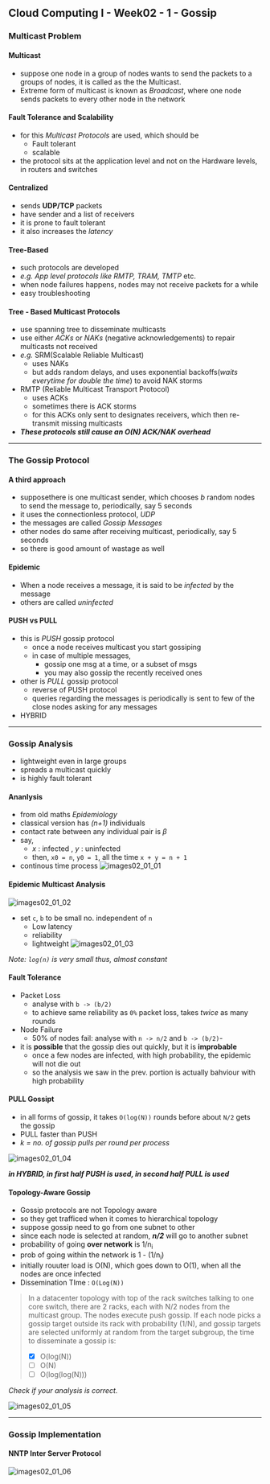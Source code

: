 Cloud Computing I - Week02 - 1 - Gossip
---


### Multicast Problem

#### Multicast
- suppose one node in a group of nodes wants to send the packets to a groups of nodes, it is called as the the Multicast.
- Extreme form of multicast is known as *Broadcast*, where one node sends packets to every other node in the network

#### Fault Tolerance and Scalability
- for this *Multicast Protocols* are used, which should be
	- Fault tolerant
	- scalable
- the protocol sits at the application level and not on the Hardware levels, in routers and switches

#### Centralized
- sends **UDP/TCP** packets
- have sender and a list of receivers
- it is prone to fault tolerant
- it also increases the *latency*
 
#### Tree-Based
- such protocols are developed
- *e.g. App level protocols like RMTP, TRAM, TMTP* etc.
- when node failures happens, nodes may not receive packets for a while
- easy troubleshooting

#### Tree - Based Multicast Protocols
- use spanning tree to disseminate multicasts
- use either *ACKs* or *NAKs* (negative acknowledgements) to repair multicasts not received
- *e.g.* SRM(Scalable Reliable Multicast)
	- uses NAKs
	- but adds random delays, and uses exponential backoffs(*waits everytime for double the time*) to avoid NAK storms
- RMTP (Reliable Multicast Transport Protocol)
	- uses ACKs
	- sometimes there is ACK storms
	- for this ACKs only sent to designates receivers, which then re-transmit missing multicasts
- ***These protocols still cause an O(N) ACK/NAK overhead***

-----


### The Gossip Protocol
#### A third approach
- supposethere is one multicast sender, which chooses *b* random nodes to send the message to, periodically, say 5 seconds
- it uses the connectionless protocol, *UDP*
- the messages are called *Gossip Messages*
- other nodes do same after receiving multicast, periodically, say 5 seconds
- so there is good amount of wastage as well

#### Epidemic
- When a node receives a message, it is said to be *infected* by the message
- others are called *uninfected*


#### PUSH vs PULL
- this is *PUSH* gossip protocol
	- once a node receives multicast you start gossiping
	- in case of multiple messages, 
		- gossip one msg at a time, or a subset of msgs
		- you may also gossip the recently received ones
- other is *PULL* gossip protocol
	- reverse of PUSH protocol
	- queries regarding the messages is periodically is sent to few of the close nodes asking for any messages
- HYBRID


-----

### Gossip Analysis

- lightweight even in large groups
- spreads a multicast quickly
- is highly fault tolerant

#### Ananlysis
- from old maths *Epidemiology*
- classical version has *(n+1)* individuals
- contact rate between any individual pair is $\beta$
- say, 
	- *x* : infected , *y* : uninfected
	- then, `x0 = n`, `y0 = 1`, all the time `x + y = n + 1`
- continous time process
![images02_01_01](/images/images02_01_01.png)

#### Epidemic Multicast Analysis
![images02_01_02](/images/images02_01_02.png)

- set `c`, `b` to be small no. independent of `n`
	- Low latency
	- reliability
	- lightweight
![images02_01_03](/images/images02_01_03.png)

*Note: `log(n)` is very small thus, almost constant*

#### Fault Tolerance
- Packet Loss
	-  analyse with `b -> (b/2)`
	- to achieve same reliability as `0%` packet loss, takes *twice* as many rounds
- Node Failure
	- 50% of nodes fail: analyse with `n -> n/2` and `b -> (b/2)`-
- it is **possible** that the gossip dies out quickly, but it is **improbable**
	- once a few nodes are infected, with high probability, the epidemic will not die out
	- so the analysis we saw in the prev. portion is actually bahviour with high probability

#### PULL Gossipt
- in all forms of gossip, it takes `O(log(N))` rounds before about `N/2` gets the gossip
- PULL faster than PUSH
- *k = no. of gossip pulls per round per process*

![images02_01_04](/images/images02_01_04.png)

***in HYBRID, in first half PUSH is used, in second half PULL is used***

#### Topology-Aware Gossip
- Gossip protocols are not Topology aware
- so they get trafficed when it comes to hierarchical topology
- suppose gossip need to go from one subnet to other
- since each node is selected at random, ***n/2*** will go to another subnet
- probability of going **over network** is 1/n<sub>i</sub>
- prob of going within the network is 1 - (1/n<sub>i</sub>)
- initially rouuter load is O(N), which goes down to O(1), when all the nodes are once infected
- Dissemination TIme : `O(Log(N))`

> In a datacenter topology with top of the rack switches talking to one core switch, there are 2 racks, each with N/2 nodes from the multicast group. The nodes execute push gossip. If each node picks a gossip target outside its rack with probability (1/N), and gossip targets are selected uniformly at random from the target subgroup, the time to disseminate a gossip is:
> - [x] O(log(N))
> - [ ] O(N)
> - [ ] O(log(log(N)))

*Check if your analysis is correct.*

![images02_01_05](/images/images02_01_05.png)

-----

### Gossip Implementation

#### NNTP Inter Server Protocol

![images02_01_06](/images/images02_01_06.png)

<!--stackedit_data:
eyJoaXN0b3J5IjpbLTc2MzU5MDUwMl19
-->